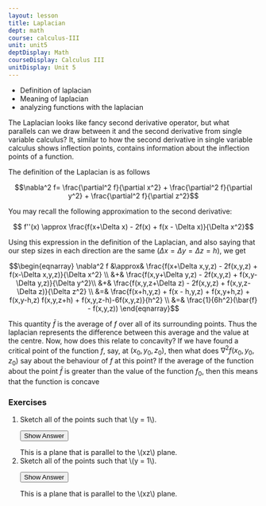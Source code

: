 ```yaml
---
layout: lesson
title: Laplacian
dept: math
course: calculus-III
unit: unit5
deptDisplay: Math
courseDisplay: Calculus III
unitDisplay: Unit 5
---
```


- Definition of laplacian
- Meaning of laplacian
- analyzing functions with the laplacian

The Laplacian looks like fancy second derivative operator, but what parallels can we draw between it and the second derivative from single variable calculus? It, similar to how the second derivative in single variable calculus shows inflection points, contains information about the inflection points of a function.

The definition of the Laplacian is as follows

$$\nabla^2 f=  \frac{\partial^2 f}{\partial x^2} + \frac{\partial^2 f}{\partial y^2} + \frac{\partial^2 f}{\partial z^2}$$

You may recall the following approximation to the second derivative:

$$ f''(x) \approx \frac{f(x+\Delta x) - 2f(x) + f(x - \Delta x)}{\Delta x^2}$$

Using this expression in the definition of the Laplacian, and also saying that our step sizes in each direction are the same ($\Delta x = \Delta y = \Delta z = h$), we get

$$\begin{eqnarray}
\nabla^2 f &\approx&   \frac{f(x+\Delta x,y,z) - 2f(x,y,z) + f(x-\Delta x,y,z)}{\Delta x^2} \\
&+&  \frac{f(x,y+\Delta y,z) - 2f(x,y,z) + f(x,y-\Delta y,z)}{\Delta y^2}\\
&+& \frac{f(x,y,z+\Delta z) - 2f(x,y,z) + f(x,y,z-\Delta z)}{\Delta z^2} \\
&=& \frac{f(x+h,y,z) + f(x - h,y,z) + f(x,y+h,z) + f(x,y-h,z) f(x,y,z+h) + f(x,y,z-h)-6f(x,y,z)}{h^2} \\
&=& \frac{1}{6h^2}(\bar{f} - f(x,y,z))
\end{eqnarray}$$ 

This quantity $\bar{f}$ is the average of $f$ over all of its surrounding points. Thus the laplacian represents the difference between this average and the value at the centre. Now, how does this relate to concavity? If we have found a critical point of the function $f$, say, at $(x_0,y_0,z_0)$, then what does $\nabla^2 f(x_0,y_0,z_0)$ say about the behaviour of $f$ at this point? If the average of the function about the point $\bar{f}$ is greater than the value of the function $f_0$, then this means that the function is concave 



### Exercises

<ol>
<li> <div> Sketch all of the points such that \(y = 1\). </div>

<button onclick="myFunction('answer2')" class="answerButton">Show Answer</button>
<div  id="answer2" class="answer">
This is a plane that is parallel to the \(xz\) plane. 
</div> </li>
<li> <div> Sketch all of the points such that \(y = 1\). </div>

<button onclick="myFunction('answer2')" class="answerButton">Show Answer</button>
<div  id="answer2" class="answer">
This is a plane that is parallel to the \(xz\) plane. 
</div> </li>
</ol>
